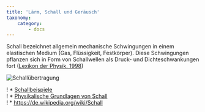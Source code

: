 ```yaml
---
title: 'Lärm, Schall und Geräusch'
taxonomy:
    category:
        - docs
---
```


Schall bezeichnet allgemein mechanische Schwingungen in einem elastischen Medium (Gas, Flüssigkeit, Festkörper). Diese Schwingungen pflanzen sich in Form von Schallwellen als Druck- und Dichteschwankungen fort ([Lexikon der Physik. 1998](https://de.wikipedia.org/wiki/Schall))
 
![Schallübertragung](schalluebertragung.jpg?lightbox=800,600&resize=400,200)


! * [Schallbeispiele](http://www.laermorama.ch/m1_akustik/schall_w.html#schalldefinition) <br>
! * [Physikalische Grundlagen von Schall](https://www1.deutschebahn.com/laerm/grundlagen/physikalische_grundlagen-1097050) <br>
! * https://de.wikipedia.org/wiki/Schall
